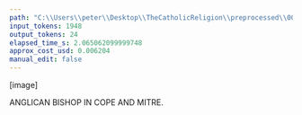 ```yaml
---
path: "C:\\Users\\peter\\Desktop\\TheCatholicReligion\\preprocessed\\00137.jpg"
input_tokens: 1948
output_tokens: 24
elapsed_time_s: 2.065062099999748
approx_cost_usd: 0.006204
manual_edit: false
---
```

[image]

ANGLICAN BISHOP IN COPE AND MITRE.